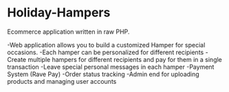 # Holiday-Hampers
Ecommerce application written in raw PHP.

-Web application allows you to build a customized Hamper for special occasions. 
-Each hamper can be personalized for different recipients
-Create multiple hampers for different recipients and pay for them in a single transaction
-Leave special personal messages in each hamper
-Payment System (Rave Pay)
-Order status tracking
-Admin end for uploading products and managing user accounts
